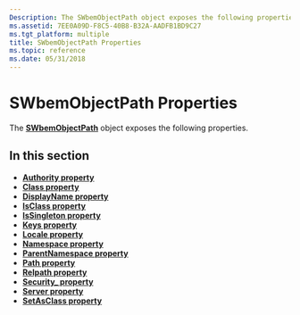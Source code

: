 ```yaml
---
Description: The SWbemObjectPath object exposes the following properties.
ms.assetid: 7EE0A09D-F8C5-40B8-B32A-AADFB1BD9C27
ms.tgt_platform: multiple
title: SWbemObjectPath Properties
ms.topic: reference
ms.date: 05/31/2018
---
```


# SWbemObjectPath Properties

The [**SWbemObjectPath**](swbemobjectpath.md) object exposes the following properties.

## In this section

-   [**Authority property**](swbemobjectpath-authority.md)
-   [**Class property**](swbemobjectpath-class.md)
-   [**DisplayName property**](swbemobjectpath-displayname.md)
-   [**IsClass property**](swbemobjectpath-isclass.md)
-   [**IsSingleton property**](swbemobjectpath-issingleton.md)
-   [**Keys property**](swbemobjectpath-keys.md)
-   [**Locale property**](swbemobjectpath-locale.md)
-   [**Namespace property**](swbemobjectpath-namespace.md)
-   [**ParentNamespace property**](swbemobjectpath-parentnamespace.md)
-   [**Path property**](swbemobjectpath-path.md)
-   [**Relpath property**](swbemobjectpath-relpath.md)
-   [**Security\_ property**](swbemobjectpath-security-.md)
-   [**Server property**](swbemobjectpath-server.md)
-   [**SetAsClass property**](swbemobjectpath-setasclass.md)

 

 



